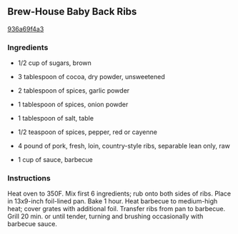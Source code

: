 ## Brew-House Baby Back Ribs

[936a69f4a3](http://www.kraftrecipes.com/recipes/brew-house-baby-back-ribs-113752.aspx)

### Ingredients

 - 1/2 cup of sugars, brown

 - 3 tablespoon of cocoa, dry powder, unsweetened

 - 2 tablespoon of spices, garlic powder

 - 1 tablespoon of spices, onion powder

 - 1 tablespoon of salt, table

 - 1/2 teaspoon of spices, pepper, red or cayenne

 - 4 pound of pork, fresh, loin, country-style ribs, separable lean only, raw

 - 1 cup of sauce, barbecue

### Instructions

Heat oven to 350F. Mix first 6 ingredients; rub onto both sides of ribs. Place in 13x9-inch foil-lined pan. Bake 1 hour. Heat barbecue to medium-high heat; cover grates with additional foil. Transfer ribs from pan to barbecue. Grill 20 min. or until tender, turning and brushing occasionally with barbecue sauce.